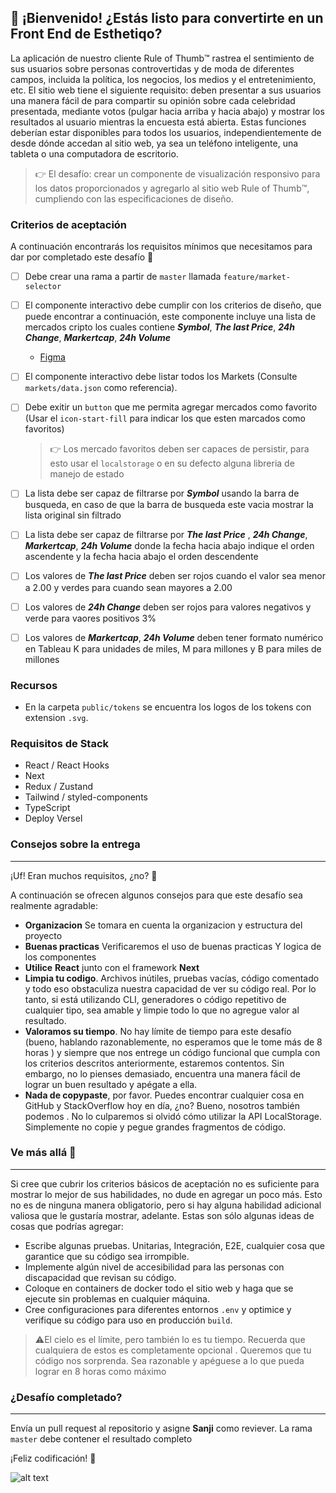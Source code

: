 ## 👋 ¡Bienvenido! ¿Estás listo para convertirte en un Front End de Esthetiqo?

La aplicación de nuestro cliente Rule of Thumb™️ rastrea el sentimiento de sus usuarios sobre personas controvertidas y de moda de diferentes campos, incluida la política, los negocios, los medios y el entretenimiento, etc. El sitio web tiene el siguiente requisito: deben presentar a sus usuarios una manera fácil de para compartir su opinión sobre cada celebridad presentada, mediante votos (pulgar hacia arriba y hacia abajo) y mostrar los resultados al usuario mientras la encuesta está abierta. Estas funciones deberían estar disponibles para todos los usuarios, independientemente de desde dónde accedan al sitio web, ya sea un teléfono inteligente, una tableta o una computadora de escritorio.


> 👉 El desafío: crear un componente de visualización responsivo para los datos proporcionados y agregarlo al sitio web Rule of Thumb™️, cumpliendo con las especificaciones de diseño.


### Criterios de aceptación
A continuación encontrarás los requisitos mínimos que necesitamos para dar por completado este desafío 🎉
- [ ] Debe crear una rama a partir de `master` llamada `feature/market-selector`
- [ ] El componente interactivo debe cumplir con los criterios de diseño, que puede encontrar a continuación, este componente incluye una lista de mercados cripto los cuales contiene **_Symbol_**, **_The last Price_**, **_24h Change_**, **_Markertcap_**, **_24h Volume_**

    - [Figma](https://www.figma.com/file/RA8tAkmpGEjrdHLSBBhYbU/Intentx-Perpetuals-V2?node-id=304-22777&mode=dev)

- [ ] El componente interactivo debe listar todos los Markets (Consulte `markets/data.json` como referencia).
- [ ] Debe exitir un `button` que me permita agregar mercados como favorito (Usar el `icon-start-fill` para indicar los que esten marcados como favoritos)
  > 👉 Los mercado favoritos deben ser capaces de persistir, para esto usar el `localstorage` o en su defecto alguna libreria de manejo de estado
- [ ] La lista debe ser capaz de filtrarse por **_Symbol_** usando la barra de busqueda, en caso de que la barra de busqueda este vacia mostrar la lista original sin filtrado
- [ ] La lista debe ser capaz de filtrarse por **_The last Price_** , **_24h Change_**, **_Markertcap_**, **_24h Volume_** donde la fecha hacia abajo indique el orden ascendente y la fecha hacia abajo el orden descendente
- [ ] Los valores de **_The last Price_** deben ser rojos cuando el valor sea menor a 2.00 y verdes para cuando sean mayores a 2.00
- [ ] Los valores de **_24h Change_** deben ser rojos para valores negativos y verde para vaores positivos 3%
- [ ] Los valores de **_Markertcap_**, **_24h Volume_** deben tener formato numérico en Tableau K para unidades de miles, M para millones y B para miles de millones

### Recursos

- En la carpeta `public/tokens` se encuentra los logos de los tokens con extension `.svg`.

### Requisitos de Stack

- React / React Hooks
- Next
- Redux / Zustand
- Tailwind / styled-components
- TypeScript
- Deploy Versel


### Consejos sobre la entrega
---------

¡Uf! Eran muchos requisitos, ¿no? 😬

A continuación se ofrecen algunos consejos para que este desafío sea realmente agradable:
- **Organizacion** Se tomara en cuenta la organizacion y estructura del proyecto
- **Buenas practicas** Verificaremos el uso de buenas practicas Y logica de los componentes
- **Utilice** **React** junto con el framework **Next**
- **Limpia tu codigo**. Archivos inútiles, pruebas vacías, código comentado y todo eso obstaculiza nuestra capacidad de ver su código real. Por lo tanto, si está utilizando CLI, generadores o código repetitivo de cualquier tipo, sea amable y limpie todo lo que no agregue valor al resultado.
- **Valoramos su tiempo**. No hay límite de tiempo para este desafío (bueno, hablando razonablemente, no esperamos que le tome más de 8 horas ) y siempre que nos entrege un código funcional que cumpla con los criterios descritos anteriormente, estaremos contentos. Sin embargo, no lo pienses demasiado, encuentra una manera fácil de lograr un buen resultado y apégate a ella.
- **Nada de copypaste**, por favor. Puedes encontrar cualquier cosa en GitHub y StackOverflow hoy en día, ¿no? Bueno, nosotros también podemos . No lo culparemos si olvidó cómo utilizar la API LocalStorage. Simplemente no copie y pegue grandes fragmentos de código.

### Ve más allá 🚀
---------

Si cree que cubrir los criterios básicos de aceptación no es suficiente para mostrar lo mejor de sus habilidades, no dude en agregar un poco más. Esto no es de ninguna manera obligatorio, pero si hay alguna habilidad adicional valiosa que le gustaría mostrar, adelante. Estas son sólo algunas ideas de cosas que podrías agregar:

- Escribe algunas pruebas. Unitarias, Integración, E2E, cualquier cosa que garantice que su código sea irrompible.
- Implemente algún nivel de accesibilidad para las personas con discapacidad que revisan su código.
- Coloque en containers de docker todo el sitio web y haga que se ejecute sin problemas en cualquier máquina.
- Cree configuraciones para diferentes entornos `.env` y optimice y verifique su código para uso en producción `build`.

> ⚠️El cielo es el límite, pero también lo es tu tiempo. Recuerda que cualquiera de estos es completamente opcional . Queremos que tu código nos sorprenda. Sea razonable y apéguese a lo que pueda lograr en 8 horas como máximo

### ¿Desafío completado? 
---------

Envía un pull request al repositorio y asigne **Sanji** como reviever. La rama `master` debe contener el resultado completo

¡Feliz codificación! 🙌

![alt text](https://user-images.githubusercontent.com/5693916/30273942-84252588-96fb-11e7-9420-5516b92cb1f7.gif)
